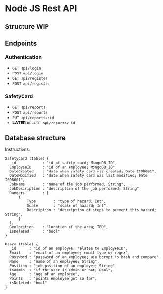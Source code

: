 # Node JS Rest API

## Structure WIP

## Endpoints

### Authentication

- `GET api/login`
- `POST api/login`
- `GET api/register`
- `POST api/register`

### SafetyCard

- `GET api/reports`
- `POST api/reports`
- `PUT api/reports/:id`
- **LATER** `DELETE api/reports/:id`

## Database structure

Instructions.

```
SafetyCard (table) {
  _id            : "id of safety card; MongoDB_ID",
  EmployeeID     : "id of an employee; MongoDB_ID",
  DateCreated    : "date when safety card was created; Date ISO8601",
  DateModified   : "date when safety card was last modified; Date ISO8601",
  JobName        : "name of the job performed; String",
  JobDescription : "description of the job performed; String",
  Dangers        : [
      {
          Type        : "type of hazard; Int",
          Scale       : "scale of hazard; Int",
          Description : "description of steps to prevent this hazard; String",          
      }
  ],
  Geolocation    : "location of the area; TBD",
  isDeleted      : "bool"
}

Users (table) {
  _id      : "id of an employee; relates to EmployeeID",
  Email    : "email of an employee; email type w/ regex",
  Password : "password of an employee; use bcrypt to hash and compare"
  Name     : "name of an employee; String",
  Position : "job position of an employee; String",
  isAdmin  : "if the user is admin or not; Bool",
  Age      : "age of an employee",
  Points   : "points employee got so far",
  isDeleted: "bool"
}

```
